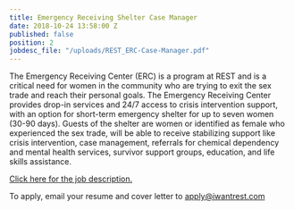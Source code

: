 ```yaml
---
title: Emergency Receiving Shelter Case Manager
date: 2018-10-24 13:58:00 Z
published: false
position: 2
jobdesc_file: "/uploads/REST_ERC-Case-Manager.pdf"
---
```


The Emergency Receiving Center (ERC) is a program at REST and is a critical need for women in the community who are trying to exit the sex trade and reach their personal goals. The Emergency Receiving Center provides drop-in services and 24/7 access to crisis intervention support, with an option for short-term emergency shelter for up to seven women (30-90 days). Guests of the shelter are women or identified as female who experienced the sex trade, will be able to receive stabilizing support like crisis intervention, case management, referrals for chemical dependency and mental health services, survivor support groups, education, and life skills assistance. 

[Click here for the job description.](/uploads/REST_ERC-Case-Manager.pdf)

To apply, email your resume and cover letter to [apply@iwantrest.com](mailto:apply@iwantrest.com)